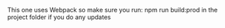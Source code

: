 This one uses Webpack so make sure you run:
npm run build:prod
in the project folder if you do any updates
